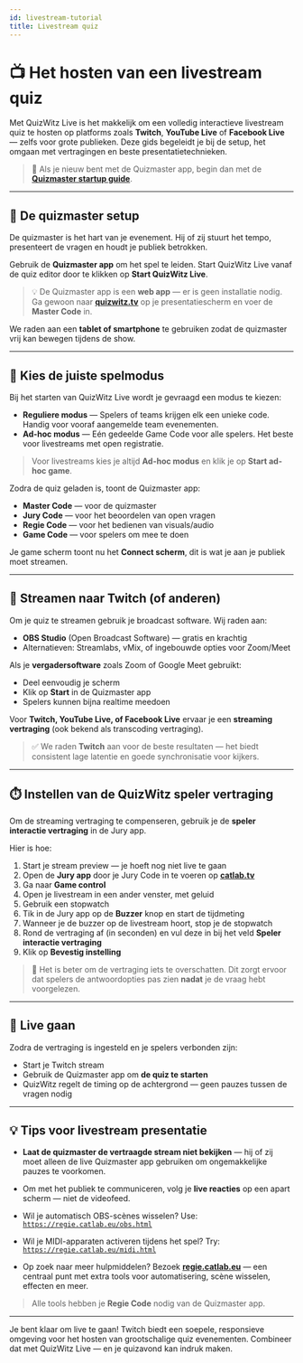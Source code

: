 ```yaml
---
id: livestream-tutorial
title: Livestream quiz
---
```


# 📺 Het hosten van een livestream quiz

Met QuizWitz Live is het makkelijk om een volledig interactieve livestream quiz te hosten op platforms zoals **Twitch**, **YouTube Live** of **Facebook Live** — zelfs voor grote publieken. Deze gids begeleidt je bij de setup, het omgaan met vertragingen en beste presentatietechnieken.

> 🧭 Als je nieuw bent met de Quizmaster app, begin dan met de [**Quizmaster startup guide**](../quizmaster/002-startup.md).

---

## 🎤 De quizmaster setup

De quizmaster is het hart van je evenement. Hij of zij stuurt het tempo, presenteert de vragen en houdt je publiek betrokken.

Gebruik de **Quizmaster app** om het spel te leiden. Start QuizWitz Live vanaf de quiz editor door te klikken op **Start QuizWitz Live**.

> 💡 De Quizmaster app is een **web app** — er is geen installatie nodig. Ga gewoon naar [**quizwitz.tv**](https://quizwitz.tv) op je presentatiescherm en voer de **Master Code** in.

We raden aan een **tablet of smartphone** te gebruiken zodat de quizmaster vrij kan bewegen tijdens de show.

---

## 🧩 Kies de juiste spelmodus

Bij het starten van QuizWitz Live wordt je gevraagd een modus te kiezen:

- **Reguliere modus** — Spelers of teams krijgen elk een unieke code. Handig voor vooraf aangemelde team evenementen.
- **Ad-hoc modus** — Eén gedeelde Game Code voor alle spelers. Het beste voor livestreams met open registratie.

> Voor livestreams kies je altijd **Ad-hoc modus** en klik je op **Start ad-hoc game**.

Zodra de quiz geladen is, toont de Quizmaster app:

- **Master Code** — voor de quizmaster
- **Jury Code** — voor het beoordelen van open vragen
- **Regie Code** — voor het bedienen van visuals/audio
- **Game Code** — voor spelers om mee te doen

Je game scherm toont nu het **Connect scherm**, dit is wat je aan je publiek moet streamen.

---

## 🎥 Streamen naar Twitch (of anderen)

Om je quiz te streamen gebruik je broadcast software. Wij raden aan:

- **OBS Studio** (Open Broadcast Software) — gratis en krachtig
- Alternatieven: Streamlabs, vMix, of ingebouwde opties voor Zoom/Meet

Als je **vergadersoftware** zoals Zoom of Google Meet gebruikt:

- Deel eenvoudig je scherm
- Klik op **Start** in de Quizmaster app
- Spelers kunnen bijna realtime meedoen

Voor **Twitch, YouTube Live, of Facebook Live** ervaar je een **streaming vertraging** (ook bekend als transcoding vertraging).

> ✅ We raden **Twitch** aan voor de beste resultaten — het biedt consistent lage latentie en goede synchronisatie voor kijkers.

---

## ⏱️ Instellen van de QuizWitz speler vertraging

Om de streaming vertraging te compenseren, gebruik je de **speler interactie vertraging** in de Jury app.

Hier is hoe:

1. Start je stream preview — je hoeft nog niet live te gaan
2. Open de **Jury app** door je Jury Code in te voeren op [**catlab.tv**](https://catlab.tv)
3. Ga naar **Game control**
4. Open je livestream in een ander venster, met geluid
5. Gebruik een stopwatch
6. Tik in de Jury app op de **Buzzer** knop en start de tijdmeting
7. Wanneer je de buzzer op de livestream hoort, stop je de stopwatch
8. Rond de vertraging af (in seconden) en vul deze in bij het veld **Speler interactie vertraging**
9. Klik op **Bevestig instelling**

> 🎯 Het is beter om de vertraging iets te overschatten. Dit zorgt ervoor dat spelers de antwoordopties pas zien **nadat** je de vraag hebt voorgelezen.

---

## 🚀 Live gaan

Zodra de vertraging is ingesteld en je spelers verbonden zijn:

- Start je Twitch stream
- Gebruik de Quizmaster app om **de quiz te starten**
- QuizWitz regelt de timing op de achtergrond — geen pauzes tussen de vragen nodig

---

## 💡 Tips voor livestream presentatie

- **Laat de quizmaster de vertraagde stream niet bekijken** — hij of zij moet alleen de live Quizmaster app gebruiken om ongemakkelijke pauzes te voorkomen.

- Om met het publiek te communiceren, volg je **live reacties** op een apart scherm — niet de videofeed.

- Wil je automatisch OBS-scènes wisselen? Use:\
  [`https://regie.catlab.eu/obs.html`](https://regie.catlab.eu/obs.html)

- Wil je MIDI-apparaten activeren tijdens het spel? Try:\
  [`https://regie.catlab.eu/midi.html`](https://regie.catlab.eu/midi.html)

- Op zoek naar meer hulpmiddelen? Bezoek [**regie.catlab.eu**](https://regie.catlab.eu) — een centraal punt met extra tools voor automatisering, scène wisselen, effecten en meer.

> Alle tools hebben je **Regie Code** nodig van de Quizmaster app.

---

Je bent klaar om live te gaan! Twitch biedt een soepele, responsieve omgeving voor het hosten van grootschalige quiz evenementen. Combineer dat met QuizWitz Live — en je quizavond kan indruk maken.
